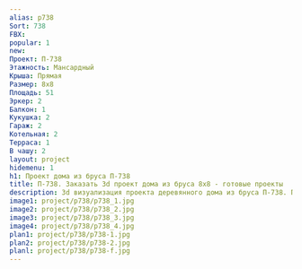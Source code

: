 ```yaml
---
alias: p738
Sort: 738
FBX: 
popular: 1
new: 
Проект: П-738
Этажность: Мансардный
Крыша: Прямая
Размер: 8х8
Площадь: 51
Эркер: 2
Балкон: 1
Кукушка: 2
Гараж: 2
Котельная: 2
Терраса: 1
В чашу: 2
layout: project
hidemenu: 1
h1: Проект дома из бруса П-738
title: П-738. Заказать 3d проект дома из бруса 8х8 - готовые проекты
description: 3d визуализация проекта деревянного дома из бруса П-738. Площадь 51 м2, размер 8х8. Вы можете внести любые изменения в проект.
image1: project/p738/p738_1.jpg
image2: project/p738/p738_2.jpg
image3: project/p738/p738_3.jpg
image4: project/p738/p738_4.jpg
plan1: project/p738/p738-1.jpg
plan2: project/p738/p738-2.jpg
planl: project/p738/p738-f.jpg
---
```

